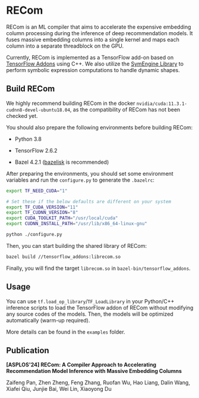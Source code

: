 # RECom

RECom is an ML compiler that aims to accelerate the expensive embedding column processing during the inference of deep recommendation models. It fuses massive embedding columns into a single kernel and maps each column into a separate threadblock on the GPU.

Currently, RECom is implemented as a TensorFlow add-on based on [TensorFlow Addons](https://github.com/tensorflow/addons) using C++.
We also utilize the [SymEngine Library](https://github.com/symengine/symengine) to perform symbolic expression computations to handle dynamic shapes.

## Build RECom

We highly recommend building RECom in the docker `nvidia/cuda:11.3.1-cudnn8-devel-ubuntu18.04`, as the compatibility of RECom has not been checked yet.

You should also prepare the following environments before building RECom:

* Python 3.8

* TensorFlow 2.6.2

* Bazel 4.2.1 ([bazelisk](https://github.com/bazelbuild/bazelisk) is recommended)

After preparing the environments, you should set some environment variables and run the `configure.py` to generate the `.bazelrc`:

```bash
export TF_NEED_CUDA="1"

# Set these if the below defaults are different on your system
export TF_CUDA_VERSION="11"
export TF_CUDNN_VERSION="8"
export CUDA_TOOLKIT_PATH="/usr/local/cuda"
export CUDNN_INSTALL_PATH="/usr/lib/x86_64-linux-gnu"

python ./configure.py
```

Then, you can start building the shared library of RECom:

```bash
bazel build //tensorflow_addons:librecom.so
```

Finally, you will find the target `librecom.so` in `bazel-bin/tensorflow_addons`.

## Usage

You can use `tf.load_op_library`/`TF_LoadLibrary` in your Python/C++ inference scripts to load the TensorFlow addon of RECom without modifying any source codes of the models.
Then, the models will be optimized automatically (warm-up required).

More details can be found in the `examples` folder.

## Publication

**[ASPLOS'24] RECom: A Compiler Approach to Accelerating Recommendation Model Inference with Massive Embedding Columns**

Zaifeng Pan, Zhen Zheng, Feng Zhang, Ruofan Wu, Hao Liang, Dalin Wang, Xiafei Qiu, Junjie Bai, Wei Lin, Xiaoyong Du

